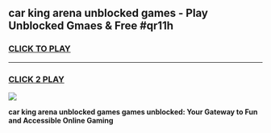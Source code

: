 
## car king arena unblocked games - Play Unblocked Gmaes & Free #qr11h
<h3>
<a href="https://premium.freeplayer.one?title=car_king_arena_unblocked_games&ref=03M">CLICK TO PLAY</a></h3>
<hr>

<h3>
<a href="https://premium.freeplayer.one?title=car_king_arena_unblocked_games&ref=03M">CLICK 2 PLAY</a>
  
</h3>

<a href="https://premium.freeplayer.one?title=car_king_arena_unblocked_games&ref=03M"><img src="https://clearcache.store/games.png"></a>


**car king arena unblocked games games unblocked: Your Gateway to Fun and Accessible Online Gaming**
